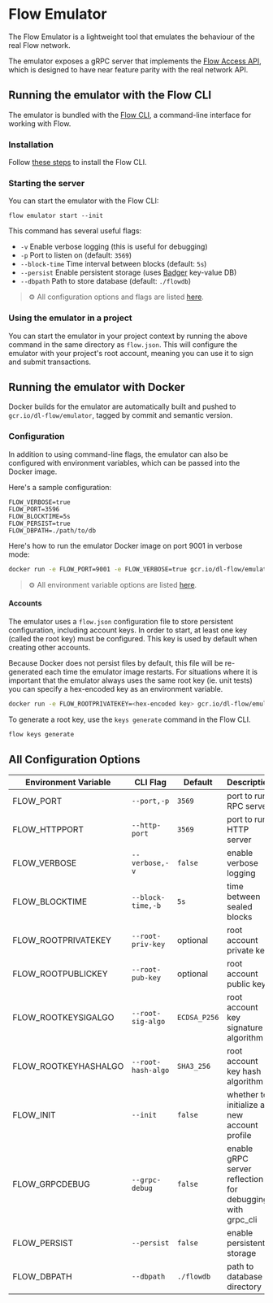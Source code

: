 # Flow Emulator

The Flow Emulator is a lightweight tool that emulates the behaviour of the real Flow network. 

The emulator exposes a gRPC server that implements the [Flow Access API](access-api-spec.md), which is designed to have near feature parity with the real network API.

## Running the emulator with the Flow CLI

The emulator is bundled with the [Flow CLI](cli.md), a command-line interface for working with Flow.

### Installation

Follow [these steps](cli.md) to install the Flow CLI.

### Starting the server

You can start the emulator with the Flow CLI:	

```shell script	
flow emulator start --init
```

This command has several useful flags:	

- `-v` Enable verbose logging (this is useful for debugging)	
- `-p` Port to listen on (default: `3569`)
- `--block-time` Time interval between blocks (default: `5s`)
- `--persist` Enable persistent storage (uses [Badger](https://github.com/dgraph-io/badger) key-value DB)
- `--dbpath` Path to store database (default: `./flowdb`)

> ⚙️ All configuration options and flags are listed [here](#all-configuration-options).

### Using the emulator in a project	

You can start the emulator in your project context by running the above command
in the same directory as `flow.json`. This will configure the emulator with your 
project's root account, meaning you can use it to sign and submit transactions.	
## Running the emulator with Docker

Docker builds for the emulator are automatically built and pushed to 
`gcr.io/dl-flow/emulator`, tagged by commit and semantic version.

### Configuration

In addition to using command-line flags, the emulator can also be configured with environment variables, which can be passed into the Docker image.

Here's a sample configuration:

```
FLOW_VERBOSE=true
FLOW_PORT=3596
FLOW_BLOCKTIME=5s
FLOW_PERSIST=true
FLOW_DBPATH=./path/to/db
```

Here's how to run the emulator Docker image on port 9001 in verbose mode:

```bash
docker run -e FLOW_PORT=9001 -e FLOW_VERBOSE=true gcr.io/dl-flow/emulator
```

> ⚙️ All environment variable options are listed [here](#all-configuration-options).

#### Accounts

The emulator uses a `flow.json` configuration file to store persistent
configuration, including account keys. In order to start, at least one
key (called the root key) must be configured. This key is used by default
when creating other accounts.

Because Docker does not persist files by default, this file will be 
re-generated each time the emulator image restarts. For situations
where it is important that the emulator always uses the same root key (ie.
unit tests) you can specify a hex-encoded key as an environment variable.

```bash
docker run -e FLOW_ROOTPRIVATEKEY=<hex-encoded key> gcr.io/dl-flow/emulator
```

To generate a root key, use the `keys generate` command in the Flow CLI.
```bash
flow keys generate
```

## All Configuration Options

| Environment Variable | CLI Flag           | Default      | Description |
|----------------------|--------------------|--------------|-------------|
| FLOW_PORT            | `--port,-p`        | `3569`       | port to run RPC server |
| FLOW_HTTPPORT        | `--http-port`      | `3569`       | port to run HTTP server |
| FLOW_VERBOSE         | `--verbose,-v`     | `false`      | enable verbose logging |
| FLOW_BLOCKTIME       | `--block-time,-b`  | `5s`          | time between sealed blocks |
| FLOW_ROOTPRIVATEKEY  | `--root-priv-key`  | optional     | root account private key |
| FLOW_ROOTPUBLICKEY   | `--root-pub-key`   | optional     | root account public key |
| FLOW_ROOTKEYSIGALGO  | `--root-sig-algo`  | `ECDSA_P256` | root account key signature algorithm |
| FLOW_ROOTKEYHASHALGO | `--root-hash-algo` | `SHA3_256`   | root account key hash algorithm |
| FLOW_INIT            | `--init`           | `false`      | whether to initialize a new account profile |
| FLOW_GRPCDEBUG       | `--grpc-debug`     | `false`      | enable gRPC server reflection for debugging with grpc_cli |
| FLOW_PERSIST         | `--persist`        | `false`      | enable persistent storage |
| FLOW_DBPATH          | `--dbpath`         | `./flowdb`   | path to database directory |
